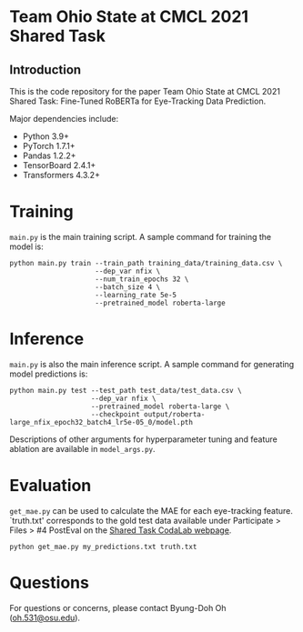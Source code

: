 # Team Ohio State at CMCL 2021 Shared Task

## Introduction
This is the code repository for the paper Team Ohio State at CMCL 2021 Shared Task: Fine-Tuned RoBERTa for Eye-Tracking Data Prediction.

Major dependencies include:

- Python 3.9+
- PyTorch 1.7.1+
- Pandas 1.2.2+
- TensorBoard 2.4.1+
- Transformers 4.3.2+

# Training
`main.py` is the main training script. A sample command for training the model is:
```
python main.py train --train_path training_data/training_data.csv \
                     --dep_var nfix \
                     --num_train_epochs 32 \
                     --batch_size 4 \
                     --learning_rate 5e-5
                     --pretrained_model roberta-large
```

# Inference
`main.py` is also the main inference script. A sample command for generating model predictions is:
```
python main.py test --test_path test_data/test_data.csv \
                    --dep_var nfix \
                    --pretrained_model roberta-large \
                    --checkpoint output/roberta-large_nfix_epoch32_batch4_lr5e-05_0/model.pth
```

Descriptions of other arguments for hyperparameter tuning and feature ablation are available in `model_args.py`.

# Evaluation
`get_mae.py` can be used to calculate the MAE for each eye-tracking feature. `truth.txt' corresponds to the gold test data available under Participate > Files > #4 PostEval on the [Shared Task CodaLab webpage](https://competitions.codalab.org/competitions/28176#participate-get_starting_kit).
```
python get_mae.py my_predictions.txt truth.txt
```

# Questions
For questions or concerns, please contact Byung-Doh Oh ([oh.531@osu.edu](mailto:oh.531@osu.edu)).
